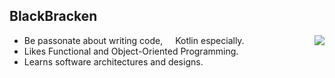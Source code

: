 ## BlackBracken

<img align="right" src="https://github-readme-stats.vercel.app/api/top-langs/?username=blackbracken&layout=compact&hide=python,shell"/>

- Be passonate about writing code, <img height="12" width="12" src="https://unpkg.com/simple-icons@v3/icons/kotlin.svg" /> Kotlin especially.
- Likes Functional and Object-Oriented Programming.
- Learns software architectures and designs. 
